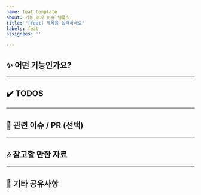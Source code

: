 ```yaml
---
name: feat template
about: 기능 추가 이슈 템플릿
title: "[feat] 제목을 입력하세요"
labels: feat
assignees: ''

---
```


## ✨ 어떤 기능인가요?
<!-- 추가하려는 기능에 대한 간단한 설명을 작성해주세요.
예: 관리자 페이지에서 상품 목록 필터링 기능 추가 -->

---

## ✔️ TODOS
<!--  다음같이 구현할 기능을 나열하고, 완료한 경우 체크해주세요
- [ ] API 스펙 정의
- [ ] 필터 UI 디자인
- [ ] 상품 조회 쿼리 개선
- [ ] 테스트 코드 작성
-->

---

## 📌 관련 이슈 / PR (선택)
<!--
> 관련된 이슈나 PR이 있다면 링크로 연결해주세요.
예: #23, PR #45
-->

---

## 🎶 참고할 만한 자료
<!--
> 공식 문서, 개발 블로그, 참고 강의 등 자유롭게 첨부해주세요.
- https://developer.mozilla.org/ko/docs/Web/API/Fetch_API
- [React Query 문서](https://tanstack.com/query/latest/docs)
-->
---

## 💬 기타 공유사항
<!--
> 리뷰어나 팀원과 공유하고 싶은 내용이 있다면 적어주세요.
-->
